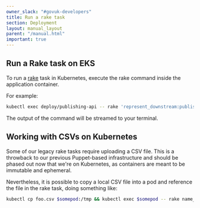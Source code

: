 ```yaml
---
owner_slack: "#govuk-developers"
title: Run a rake task
section: Deployment
layout: manual_layout
parent: "/manual.html"
important: true
---
```


## Run a Rake task on EKS

To run a [rake](https://ruby.github.io/rake/) task in Kubernetes, execute the rake command inside the application container.

For example:

```sh
kubectl exec deploy/publishing-api -- rake 'represent_downstream:published_between[2018-12-17T01:02:30, 2018-12-18T10:20:30]'
```

The output of the command will be streamed to your terminal.

## Working with CSVs on Kubernetes

Some of our legacy rake tasks require uploading a CSV file. This is a throwback to our previous Puppet-based infrastructure and should be phased out now that we're on Kubernetes, as containers are meant to be immutable and ephemeral.

Nevertheless, it is possible to copy a local CSV file into a pod and reference the file in the rake task, doing something like:

```sh
kubectl cp foo.csv $somepod:/tmp && kubectl exec $somepod -- rake name_of_task
```
